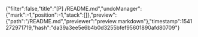 {"filter":false,"title":"[P] /README.md","undoManager":{"mark":-1,"position":-1,"stack":[]},"preview":{"path":"/README.md","previewer":"preview.markdown"},"timestamp":1541272971719,"hash":"da39a3ee5e6b4b0d3255bfef95601890afd80709"}